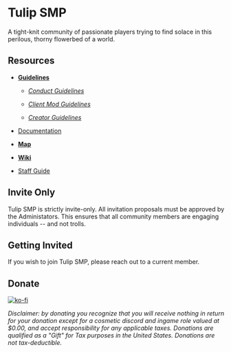 # Tulip SMP

A tight-knit community of passionate players trying to find solace in this perilous, thorny flowerbed of a world.

## Resources

- [**Guidelines**](guidelines)

    - [*Conduct Guidelines*](guidelines/conduct)

    - [*Client Mod Guidelines*](guidelines/client-mods)

    - [*Creator Guidelines*](guidelines/creators)


- [Documentation](docs)

- [**Map**](/map)

- [**Wiki**](/wiki)

- [Staff Guide](docs/staffguide)

## Invite Only

Tulip SMP is strictly invite-only. All invitation proposals must be approved by the Administators. This ensures that all community members are engaging individuals -- and not trolls.

## Getting Invited

If you wish to join Tulip SMP, please reach out to a current member.

## Donate

[![ko-fi](https://ko-fi.com/img/githubbutton_sm.svg)](https://ko-fi.com/G2G5DO1DO)

*Disclaimer: by donating you recognize that you will receive nothing in return for your donation except for a cosmetic discord and ingame role valued at $0.00, and accept responsibility for any applicable taxes. Donations are qualified as a "Gift" for Tax purposes in the United States. Donations are not tax-deductible.*
